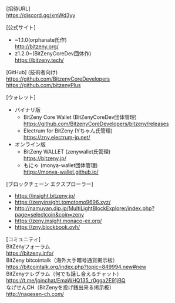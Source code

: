 [招待URL]  
https://discord.gg/xmWd3yy  

[公式サイト]  
- \~1.1.0(orphanate氏作)  
<http://bitzeny.org/>  
- z1.2.0\~(BitZenyCoreDev団体作)  
<https://bitzeny.tech/>  

[GitHub] (技術者向け)  
<https://github.com/BitzenyCoreDevelopers>  
<https://github.com/bitzenyPlus>  

[ウォレット]
- バイナリ版
    - BitZeny Core Wallet (BitZenyCoreDev団体管理)  
      <https://github.com/BitzenyCoreDevelopers/bitzeny/releases>
    - Electrum for BitZeny (Yちゃん氏管理)  
      <https://zny.electrum-jp.net/>
- オンライン版
    - BitZeny WALLET (zenywallet氏管理)  
      <https://bitzeny.jp/>
    - もにゃ (monya-wallet団体管理)  
      <https://monya-wallet.github.io/>

[ブロックチェーン エクスプローラー]  
- <https://insight.bitzeny.jp/>  
- <https://zenyinsight.tomotomo9696.xyz/>  
- <http://namuyan.dip.jp/MultiLightBlockExplorer/index.php?page=selectcoin&coin=zeny>  
- <https://zeny.insight.monaco-ex.org/>  
- <https://zny.blockbook.ovh/>

[コミュニティ]  
BitZenyフォーラム  
<https://bitzeny.info/>  
BitZeny bitcointalk（海外大手暗号通貨掲示板）  
<https://bitcointalk.org/index.php?topic=849994.new#new>  
BitZenyテレグラム（何でも話し合えるチャット）  
<https://t.me/joinchat/EmaWHQ135_r0gga2E91jBQ>  
なげせんCH（BitZenyを投げ銭出来る掲示板）  
<http://nagesen-ch.com/>  
